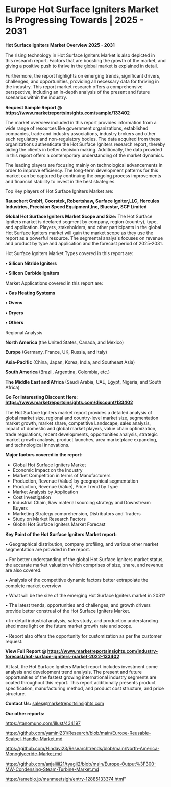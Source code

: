 # Europe Hot Surface Igniters Market Is Progressing Towards | 2025 - 2031

<Strong> Hot Surface Igniters Market Overview 2025 - 2031</strong>

The rising technology in Hot Surface Igniters Market is also depicted in this research report. Factors that are boosting the growth of the market, and giving a positive push to thrive in the global market is explained in detail.

Furthermore, the report highlights on emerging trends, significant drivers, challenges, and opportunities, providing all necessary data for thriving in the industry. This report market research offers a comprehensive perspective, including an in-depth analysis of the present and future scenarios within the industry.

<strong>Request Sample Report @ <a href=https://www.marketreportsinsights.com/sample/133402>https://www.marketreportsinsights.com/sample/133402</a></strong>

The market overview included in this report provides information from a wide range of resources like government organizations, established companies, trade and industry associations, industry brokers and other such regulatory and non-regulatory bodies. The data acquired from these organizations authenticate the Hot Surface Igniters research report, thereby aiding the clients in better decision making. Additionally, the data provided in this report offers a contemporary understanding of the market dynamics.

The leading players are focusing mainly on technological advancements in order to improve efficiency. The long-term development patterns for this market can be captured by continuing the ongoing process improvements and financial stability to invest in the best strategies.

Top Key players of Hot Surface Igniters Market are:

<strong>Rauschert GmbH, Coorstek, Robertshaw, Surface Igniter,LLC, Hercules Industries, Precision Speed Equipment,Inc, Bluestar, SCP Limited</strong>

<strong><b>Global Hot Surface Igniters Market Scope and Size:</b></strong>
The Hot Surface Igniters market is declared segment by company, region (country), type, and application. Players, stakeholders, and other participants in the global Hot Surface Igniters market will gain the market scope as they use the report as a powerful resource. The segmental analysis focuses on revenue and product by type and application and the forecast period of 2025-2031.

Hot Surface Igniters Market Types covered in this report are:

<strong>• Silicon Nitride Igniters

• Silicon Carbide Igniters</strong>

Market Applications covered in this report are:

<strong>• Gas Heating Systems

• Ovens

• Dryers

• Others</strong> 

Regional Analysis

<strong>North America</strong> (the United States, Canada, and Mexico)

<strong>Europe</strong> (Germany, France, UK, Russia, and Italy)

<strong>Asia-Pacific</strong> (China, Japan, Korea, India, and Southeast Asia)

<strong>South America</strong> (Brazil, Argentina, Colombia, etc.)

<strong>The Middle East and Africa</strong> (Saudi Arabia, UAE, Egypt, Nigeria, and South Africa)

<strong>Go For Interesting Discount Here: <a href=https://www.marketreportsinsights.com/discount/133402>https://www.marketreportsinsights.com/discount/133402</a></strong>

The Hot Surface Igniters market report provides a detailed analysis of global market size, regional and country-level market size, segmentation market growth, market share, competitive Landscape, sales analysis, impact of domestic and global market players, value chain optimization, trade regulations, recent developments, opportunities analysis, strategic market growth analysis, product launches, area marketplace expanding, and technological innovations.

<strong><b>Major factors covered in the report:</b></strong>
<ul>
  <li>Global Hot Surface Igniters Market </li>
  <li>Economic Impact on the Industry</li>
  <li>Market Competition in terms of Manufacturers</li>
  <li>Production, Revenue (Value) by geographical segmentation</li>
  <li>Production, Revenue (Value), Price Trend by Type</li>
  <li>Market Analysis by Application</li>
  <li>Cost Investigation</li>
  <li>Industrial Chain, Raw material sourcing strategy and Downstream Buyers</li>
  <li>Marketing Strategy comprehension, Distributors and Traders</li>
  <li>Study on Market Research Factors</li>
  <li>Global Hot Surface Igniters Market Forecast</li>
</ul>

<strong><b>Key Point of the Hot Surface Igniters Market report:</b></strong>

• Geographical distribution, company profiling, and various other market segmentation are provided in the report.

• For better understanding of the global Hot Surface Igniters market status, the accurate market valuation which comprises of size, share, and revenue are also covered.

• Analysis of the competitive dynamic factors better extrapolate the complete market overview

• What will be the size of the emerging Hot Surface Igniters market in 2031?

• The latest trends, opportunities and challenges, and growth drivers provide better construal of the Hot Surface Igniters Market.

• In-detail industrial analysis, sales study, and production understanding shed more light on the future market growth rate and scope.

• Report also offers the opportunity for customization as per the customer request.

<strong><b>View Full Report @ <a href=https://www.marketreportsinsights.com/industry-forecast/hot-surface-igniters-market-2022-133402>https://www.marketreportsinsights.com/industry-forecast/hot-surface-igniters-market-2022-133402</a></b></strong>


At last, the Hot Surface Igniters Market report includes investment come analysis and development trend analysis. The present and future opportunities of the fastest growing international industry segments are coated throughout this report. This report additionally presents product specification, manufacturing method, and product cost structure, and price structure.

<strong>Contact Us:</strong>
sales@marketreportsinsights.com

<strong>Our other reports:</strong>

<a href=https://tanomuno.com/illust/434197>https://tanomuno.com/illust/434197</a>

<a href=https://github.com/yamini231/Research/blob/main/Europe-Reusable-Scalpel-Handle-Market.md>https://github.com/yamini231/Research/blob/main/Europe-Reusable-Scalpel-Handle-Market.md</a>

<a href=https://github.com/Hindavi23/Researchtrends/blob/main/North-America-Monoglyceride-Market.md>https://github.com/Hindavi23/Researchtrends/blob/main/North-America-Monoglyceride-Market.md</a>

<a href=https://github.com/anjaliiii21/tyagii2/blob/main/Europe-Output%3F300-MW-Condensing-Steam-Turbine-Market.md>https://github.com/anjaliiii21/tyagii2/blob/main/Europe-Output%3F300-MW-Condensing-Steam-Turbine-Market.md</a>

<a href=https://ameblo.jp/manmeetsigh/entry-12885133374.html>https://ameblo.jp/manmeetsigh/entry-12885133374.html</a>"
